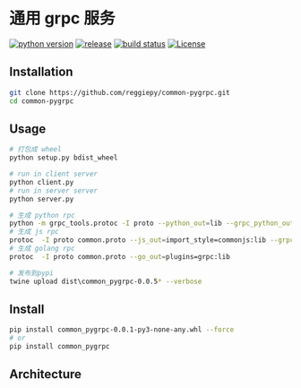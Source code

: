 # 通用 grpc 服务

[![python version](https://img.shields.io/badge/python-3.7-success.svg?style=flat)](https://github.com/reggiepy/common-pygrpc)
[![release](https://img.shields.io/github/v/tag/reggiepy/common-pygrpc?color=success&label=release)](https://github.com/reggiepy/common-pygrpc)
[![build status](https://img.shields.io/badge/build-pass-success.svg?style=flat)](https://github.com/reggiepy/common-pygrpc)
[![License](https://img.shields.io/badge/license-GNU%203.0-success.svg?style=flat)](https://github.com/reggiepy/common-pygrpc)

## Installation

```bash
git clone https://github.com/reggiepy/common-pygrpc.git
cd common-pygrpc
```

## Usage

```bash
# 打包成 wheel
python setup.py bdist_wheel

# run in client server
python client.py
# run in server server
python server.py

# 生成 python rpc
python -m grpc_tools.protoc -I proto --python_out=lib --grpc_python_out=lib common.proto
# 生成 js rpc
protoc  -I proto common.proto --js_out=import_style=commonjs:lib --grpc-web_out=import_style=commonjs,mode=grpcwebtext:lib
# 生成 golang rpc
protoc  -I proto common.proto --go_out=plugins=grpc:lib

# 发布到pypi
twine upload dist\common_pygrpc-0.0.5* --verbose
```

## Install

```bash
pip install common_pygrpc-0.0.1-py3-none-any.whl --force
# or
pip install common_pygrpc
```

## Architecture

